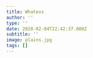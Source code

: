```yaml
---
title: Whatevs
author: ''
type: ''
date: 2020-02-04T22:42:37.000Z
subtitle: ''
image: plains.jpg
tags: []
---
```



